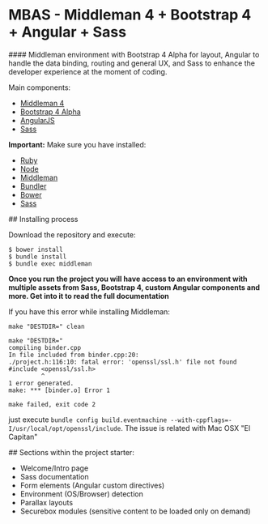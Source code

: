 # MBAS - Middleman 4 + Bootstrap 4 + Angular + Sass

#### Middleman environment with Bootstrap 4 Alpha for layout, Angular to handle the data binding, routing and general UX, and Sass to enhance the developer experience at the moment of coding.

Main components:
* [Middleman 4](https://middlemanapp.com/)
* [Bootstrap 4 Alpha](http://v4-alpha.getbootstrap.com/)
* [AngularJS](https://angularjs.org/)
* [Sass](http://sass-lang.com/)

**Important:** Make sure you have installed:
* [Ruby](https://www.ruby-lang.org/en/documentation/installation/#package-management-systems)
* [Node](https://nodejs.org/en/)
* [Middleman](https://middlemanapp.com/)
* [Bundler](http://bundler.io/)
* [Bower](http://bower.io/)
* [Sass](http://sass-lang.com/install)

## Installing process

Download the repository and execute:

```
$ bower install
$ bundle install
$ bundle exec middleman
```

**Once you run the project you will have access to an environment with multiple assets from Sass, Bootstrap 4, custom Angular components and more. Get into it to read the full documentation**

If you have this error while installing Middleman:

```
make "DESTDIR=" clean

make "DESTDIR="
compiling binder.cpp
In file included from binder.cpp:20:
./project.h:116:10: fatal error: 'openssl/ssl.h' file not found
#include <openssl/ssl.h>
         ^
1 error generated.
make: *** [binder.o] Error 1

make failed, exit code 2
```

just execute `bundle config build.eventmachine --with-cppflags=-I/usr/local/opt/openssl/include`. The issue is 
related with Mac OSX "El Capitan"

## Sections within the project starter:
* Welcome/Intro page
* Sass documentation
* Form elements (Angular custom directives)
* Environment (OS/Browser) detection
* Parallax layouts
* Securebox modules (sensitive content to be loaded only on demand)